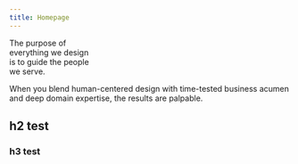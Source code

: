 ```yaml
---
title: Homepage
---
```


<title-block>
The purpose of<br>
everything we design<br>
<span>is to guide the people<br>
we serve.</span>
</title-block>

<background color="gray">

When you blend human-centered design with time-tested business acumen and deep domain expertise, the results are palpable.

## h2 test

### h3 test



<!--  -->
</background>

